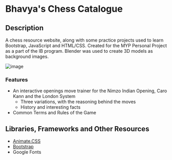 # Bhavya's Chess Catalogue

## Description
A chess resource website, along with some practice projects used to learn Bootstrap, JavaScript and HTML/CSS. Created for the MYP Personal Project 
as a part of the IB program. Blender was used to create 3D models as background images.

![image](https://github.com/BhavyaP45/chess-catalogue/assets/127996743/674c0db1-f504-49c2-974c-731d1da5154d)

### Features
- An interactive openings move trainer for the Nimzo Indian Opening, Caro Kann and the London System
  - Three variations, with the reasoning behind the moves
  - History and interesting facts
- Common Terms and Rules of the Game

## Libraries, Frameworks and Other Resources
- [Animate.CSS](https://animate.style/)
- [Bootstrap](https://getbootstrap.com/)
- Google Fonts


  
